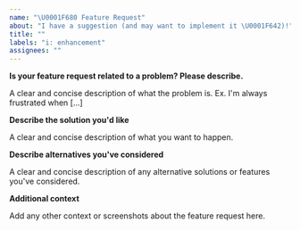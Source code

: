 ```yaml
---
name: "\U0001F680 Feature Request"
about: "I have a suggestion (and may want to implement it \U0001F642)!"
title: ""
labels: "i: enhancement"
assignees: ""
---
```


**Is your feature request related to a problem? Please describe.**

A clear and concise description of what the problem is. Ex. I'm always
frustrated when [...]

**Describe the solution you'd like**

A clear and concise description of what you want to happen.

**Describe alternatives you've considered**

A clear and concise description of any alternative solutions or features you've
considered.

**Additional context**

Add any other context or screenshots about the feature request here.
